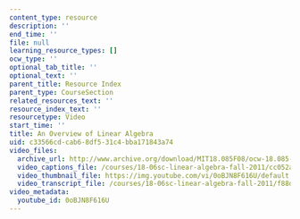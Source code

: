 ```yaml
---
content_type: resource
description: ''
end_time: ''
file: null
learning_resource_types: []
ocw_type: ''
optional_tab_title: ''
optional_text: ''
parent_title: Resource Index
parent_type: CourseSection
related_resources_text: ''
resource_index_text: ''
resourcetype: Video
start_time: ''
title: An Overview of Linear Algebra
uid: c33566cd-cab6-8df5-31c4-bba171843a74
video_files:
  archive_url: http://www.archive.org/download/MIT18.085F08/ocw-18.085-f08-rec01_300k.mp4
  video_captions_file: /courses/18-06sc-linear-algebra-fall-2011/cc052ad4151e5cc3a2e0653c4adb5a07_0oBJN8F616U.vtt
  video_thumbnail_file: https://img.youtube.com/vi/0oBJN8F616U/default.jpg
  video_transcript_file: /courses/18-06sc-linear-algebra-fall-2011/f88df3281099e7dd7f368050f36244ee_0oBJN8F616U.pdf
video_metadata:
  youtube_id: 0oBJN8F616U
---
```


